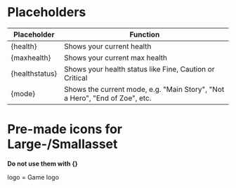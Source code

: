 # Placeholders
|Placeholder|Function|
|--|--|
|{health}|Shows your current health|
|{maxhealth}|Shows your current max health|
|{healthstatus}|Shows your health status like Fine, Caution or Critical|
|{mode}|Shows the current mode, e.g. "Main Story", "Not a Hero", "End of Zoe", etc.|

# Pre-made icons for Large-/Smallasset
**Do not use them with {}**    

logo = Game logo